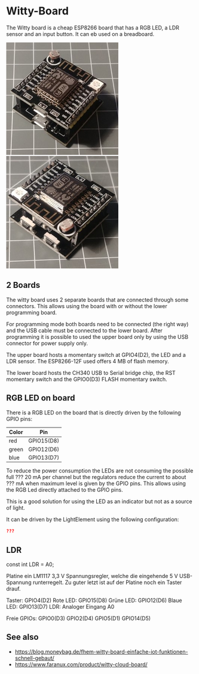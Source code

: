 # Witty-Board

The Witty board is a cheap ESP8266 board that has a RGB LED, a LDR sensor and an input button. It can eb used on a breadboard.

![witty board 1](witty1.jpg)
![witty board 2](witty2.jpg)


## 2 Boards

The witty board uses 2 separate boards that are connected through some connectors. This allows using the board 
with or without the lower programming board.

For programming mode both boards need to be connected (the right way) and the USB cable must be connected to the lower board.
After programming it is possible to used the upper board only by using the USB connector for power supply only.

The upper board hosts a momentary switch at GPIO4(D2), the LED and a LDR sensor. The 
ESP8266-12F used offers 4 MB of flash memory.

The lower board hosts the CH340 USB to Serial bridge chip, the RST momentary switch and the GPIO0(D3) FLASH momentary switch.


## RGB LED on board

There is a RGB LED on the board that is directly driven by the following GPIO pins:

| Color | Pin        |
| ----- | ---------- |
| red   | GPIO15(D8) |
| green | GPIO12(D6) |
| blue  | GPIO13(D7) |

To reduce the power consumption the LEDs are not consuming the possible full ??? 20 mA per channel but the regulators reduce the current to about ??? mA when maximum level is given by the GPIO pins. This allows using the RGB Led directly attached to the GPIO pins.

This is a good solution for using the LED as an indicator but not as a source of light.

It can be driven by the LightElement using the following configuration:

```JSON
???
```

## LDR

const int LDR = A0;


Platine ein LM1117 3,3 V Spannungsregler, welche die eingehende 5 V USB-Spannung runterregelt. Zu guter letzt ist auf der Platine noch ein Taster drauf.



Taster: GPIO4(D2)
Rote LED: GPIO15(D8)
Grüne LED: GPIO12(D6)
Blaue LED: GPIO13(D7)
LDR: Analoger Eingang A0

Freie GPIOs:
GPIO0(D3)
GPIO2(D4)
GPIO5(D1)
GPIO14(D5)




## See also

* https://blog.moneybag.de/fhem-witty-board-einfache-iot-funktionen-schnell-gebaut/
* https://www.faranux.com/product/witty-cloud-board/

